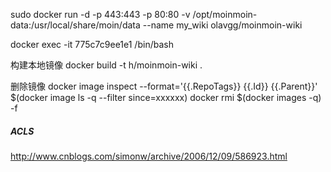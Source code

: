 sudo docker run -d -p 443:443 -p 80:80 -v /opt/moinmoin-data:/usr/local/share/moin/data --name my_wiki olavgg/moinmoin-wiki

docker exec -it 775c7c9ee1e1 /bin/bash

构建本地镜像
docker build -t h/moinmoin-wiki .

删除镜像
docker image inspect --format='{{.RepoTags}} {{.Id}} {{.Parent}}' $(docker image ls -q --filter since=xxxxxx)
docker rmi $(docker images -q) -f

##### ACLS
http://www.cnblogs.com/simonw/archive/2006/12/09/586923.html

